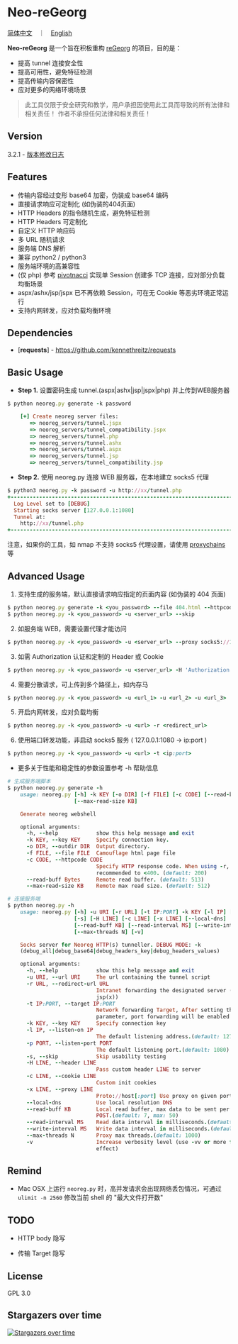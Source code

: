 # Neo-reGeorg

[简体中文](README.md)　｜　[English](README-en.md)

**Neo-reGeorg** 是一个旨在积极重构 [reGeorg](https://github.com/sensepost/reGeorg) 的项目，目的是：

* 提高 tunnel 连接安全性
* 提高可用性，避免特征检测
* 提高传输内容保密性
* 应对更多的网络环境场景

> 此工具仅限于安全研究和教学，用户承担因使用此工具而导致的所有法律和相关责任！ 作者不承担任何法律和相关责任！


## Version

3.2.1 - [版本修改日志](CHANGELOG.md)



## Features

* 传输内容经过变形 base64 加密，伪装成 base64 编码
* 直接请求响应可定制化 (如伪装的404页面)
* HTTP Headers 的指令随机生成，避免特征检测
* HTTP Headers 可定制化
* 自定义 HTTP 响应码
* 多 URL 随机请求
* 服务端 DNS 解析
* 兼容 python2 / python3
* 服务端环境的高兼容性
* (仅 php) 参考 [pivotnacci](https://github.com/blackarrowsec/pivotnacci) 实现单 Session 创建多 TCP 连接，应对部分负载均衡场景
* aspx/ashx/jsp/jspx 已不再依赖 Session，可在无 Cookie 等恶劣环境正常运行
* 支持内网转发，应对负载均衡环境



## Dependencies

* [**requests**] - https://github.com/kennethreitz/requests



## Basic Usage

* **Step 1.**
设置密码生成 tunnel.(aspx|ashx|jsp|jspx|php) 并上传到WEB服务器
```ruby
$ python neoreg.py generate -k password

    [+] Create neoreg server files:
       => neoreg_servers/tunnel.jspx
       => neoreg_servers/tunnel_compatibility.jspx
       => neoreg_servers/tunnel.php
       => neoreg_servers/tunnel.ashx
       => neoreg_servers/tunnel.aspx
       => neoreg_servers/tunnel.jsp
       => neoreg_servers/tunnel_compatibility.jsp

```

* **Step 2.**
使用 neoreg.py 连接 WEB 服务器，在本地建立 socks5 代理
```ruby
$ python3 neoreg.py -k password -u http://xx/tunnel.php
+------------------------------------------------------------------------+
  Log Level set to [DEBUG]
  Starting socks server [127.0.0.1:1080]
  Tunnel at:
    http://xx/tunnel.php
+------------------------------------------------------------------------+
```

   注意，如果你的工具，如 nmap 不支持 socks5 代理设置，请使用 [proxychains](https://github.com/rofl0r/proxychains-ng) 等




## Advanced Usage

1. 支持生成的服务端，默认直接请求响应指定的页面内容 (如伪装的 404 页面)
```ruby
$ python neoreg.py generate -k <you_password> --file 404.html --httpcode 404
$ python neoreg.py -k <you_password> -u <server_url> --skip
```

2. 如服务端 WEB，需要设置代理才能访问
```ruby
$ python neoreg.py -k <you_password> -u <server_url> --proxy socks5://10.1.1.1:8080
```

3. 如需 Authorization 认证和定制的 Header 或 Cookie
```ruby
$ python neoreg.py -k <you_password> -u <server_url> -H 'Authorization: cm9vdDppcyB0d2VsdmU=' --cookie "key=value;key2=value2"
```

4. 需要分散请求，可上传到多个路径上，如内存马
```ruby
$ python neoreg.py -k <you_password> -u <url_1> -u <url_2> -u <url_3> ...
```

5. 开启内网转发，应对负载均衡
```ruby
$ python neoreg.py -k <you_password> -u <url> -r <redirect_url>
```

6. 使用端口转发功能，非启动 socks5 服务 ( 127.0.0.1:1080 -> ip:port )
```ruby
$ python neoreg.py -k <you_password> -u <url> -t <ip:port>
```

* 更多关于性能和稳定性的参数设置参考 -h 帮助信息
```ruby
# 生成服务端脚本
$ python neoreg.py generate -h
    usage: neoreg.py [-h] -k KEY [-o DIR] [-f FILE] [-c CODE] [--read-buff Bytes]
                     [--max-read-size KB]

    Generate neoreg webshell

    optional arguments:
      -h, --help            show this help message and exit
      -k KEY, --key KEY     Specify connection key.
      -o DIR, --outdir DIR  Output directory.
      -f FILE, --file FILE  Camouflage html page file
      -c CODE, --httpcode CODE
                            Specify HTTP response code. When using -r, it is
                            recommended to <400. (default: 200)
      --read-buff Bytes     Remote read buffer. (default: 513)
      --max-read-size KB    Remote max read size. (default: 512)

# 连接服务端
$ python neoreg.py -h
    usage: neoreg.py [-h] -u URI [-r URL] [-t IP:PORT] -k KEY [-l IP] [-p PORT]
                     [-s] [-H LINE] [-c LINE] [-x LINE] [--local-dns]
                     [--read-buff KB] [--read-interval MS] [--write-interval MS]
                     [--max-threads N] [-v]

    Socks server for Neoreg HTTP(s) tunneller. DEBUG MODE: -k
    (debug_all|debug_base64|debug_headers_key|debug_headers_values)

    optional arguments:
      -h, --help            show this help message and exit
      -u URI, --url URI     The url containing the tunnel script
      -r URL, --redirect-url URL
                            Intranet forwarding the designated server (only
                            jsp(x))
      -t IP:PORT, --target IP:PORT
                            Network forwarding Target, After setting this
                            parameter, port forwarding will be enabled
      -k KEY, --key KEY     Specify connection key
      -l IP, --listen-on IP
                            The default listening address.(default: 127.0.0.1)
      -p PORT, --listen-port PORT
                            The default listening port.(default: 1080)
      -s, --skip            Skip usability testing
      -H LINE, --header LINE
                            Pass custom header LINE to server
      -c LINE, --cookie LINE
                            Custom init cookies
      -x LINE, --proxy LINE
                            Proto://host[:port] Use proxy on given port
      --local-dns           Use local resolution DNS
      --read-buff KB        Local read buffer, max data to be sent per
                            POST.(default: 7, max: 50)
      --read-interval MS    Read data interval in milliseconds.(default: 300)
      --write-interval MS   Write data interval in milliseconds.(default: 200)
      --max-threads N       Proxy max threads.(default: 1000)
      -v                    Increase verbosity level (use -vv or more for greater
                            effect)
```


## Remind

* Mac OSX 上运行 `neoreg.py` 时，高并发请求会出现网络丢包情况，可通过 `ulimit -n 2560` 修改当前 shell 的 "最大文件打开数"



## TODO

 * HTTP body 隐写

 * 传输 Target 隐写


## License

GPL 3.0


## Stargazers over time

[![Stargazers over time](https://starchart.cc/L-codes/Neo-reGeorg.svg)](https://starchart.cc/L-codes/Neo-reGeorg)
